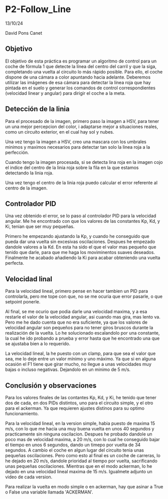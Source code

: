 # P2-Follow_Line

13/10/24

David Pons Canet

## Objetivo

El objetivo de esta práctica es programar un algoritmo de control para un 
coche de fórmula 1 que detecte la línea del centro del carril y que la siga, 
completando una vuelta al circuito lo más rápido posible. Para ello, el coche 
dispone de una cámara a color apuntando hacia adelante. Deberemos utilizar 
las imágenes de esa cámara para detectar la línea roja que hay pintada en el 
suelo y generar los comandos de control correspondientes (velocidad linear y 
angular) para dirigir el coche a la meta. 

## Detección de la linia

Para el procesado de la imagen, primero paso la imagen a HSV, para tener un
una mejor percepcion del color, i adaptarse mejor a situaciones reales, como
un circuito exterior, en el cual hay sol y nubes.

Una vez tengo la imagen a HSV, creo una mascara con los umbrales minimos y
maximos necesarios para detectar tan solo la linea roja a la perfección.

Cuando tengo la imagen procesada, si se detecta lina roja en la imagen cojo
el indice del centro de la linia roja sobre la fila en la que estamos 
detectando la linia roja.

Una vez tengo el centro de la linia roja puedo calcular el error referente al
centro de la imagen.

## Controlador PID

Una vez obtenido el error, se lo paso al controlador PID para la velocidad angular.
Me he encontrado con que los valores de las constantes Kp, Kd, y Ki, tenian que ser
muy pequeñas.

Primero he empezando ajustando la Kp, y cuando he conseguido que pueda dar una 
vuelta sin excesivas oscilaciones. Despues he empezado dandole valores a la Kd.
En esta ha sido el que el valor mas pequeño que tenido que darle, para que me haga
los moviminentos suaves deseados. Finalmente he acabado añadiendo la Ki para acabar
obteniendo una vuelta perfecta.

## Velocidad linal

Para la velocidad lineal, primero pense en hacer tambien un PID para controlarla,
pero me tope con que, no se me ocuria que error pasarle, o que setpoint ponerle.

Al final, se me ocurio que podia darle una velocidad maxima, y a esa restarle el 
valor de la velocidad angular, asi cuando mas gira, mas lento va. Pero me he dado
cuenta que no era suficiente, ya que los valores de velocidad angular son pequeños
para no tener giros bruscos durante la realización de la vuelta. Lo he solucionado
escalandolo por una constante, la cual he ido probando a prueba y error hasta que
he encontrado una que se ajustaba bien a lo requerido.

La velocidad lineal, la he puesto con un clamp, para que sea el valor que sea, me
lo deje entre un valor mínimo y uno máximo. Ya que si en alguna ocasión el F1 tiene
que girar mucho, no llegue a unas velocidades muy bajas o incluso negativas.
Dejandolo en un minimo de 5 m/s.

## Conclusión y observaciones

Para los valores finales de las contantes Kp, Kd, y Ki, he tenido que tener dos
de cada, en dos PIDs distintos, uno para el circuito simple, y el otro para el
ackerman. Ya que requieren ajustes distinos para su optimo funcionamiento.

Para la velocidad lineal, en la version simple, habia puesto de maxima 15 m/s, con
lo que me hacia una muy buena vuelta en unos 40 segundos y practicamente sin 
ninguna oscilacion. Despues he probado dandole un poco mas de velocidad maxima,
a 20 m/s, con lo cual he conseguido bajar el tiempo en unos 6 segundos, dando
un timepo por vuelta de 34 segundos. A cambio el coche en algun lugar del circuito
tenia unas pequeñas oscilaciones. Pero como esto al final es un coche de carreras, 
lo he dejado en 20 m/s, dandole prioridad al tiempo por vuelta, sacrificando unas 
pequeñas oscilaciones. Mientras que en el modo ackerman, lo he dejado en una 
velocidad lineal maxima de 15 m/s. Igualmete adjunto un video de cada version.

Para realizar la vuelta en modo simple o en ackerman, hay que asinar a True o False
una variable llamada 'ACKERMAN'.
